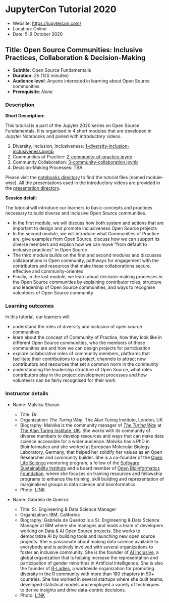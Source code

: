 # JupyterCon Tutorial 2020

- Website: https://jupytercon.com/
- Location: Online
- Date: 5-9 October 2020

## Title: Open Source Communities: Inclusive Practices, Collaboration & Decision-Making

- **Subtitle:** Open Source Fundamentalis
- **Duration:** 2h (120 minutes)
- **Audience level**: Anyone interested in learning about Open Source communities
- **Prerequisite**: *None*

### Description

**Short Description:**

This tutorial is a part of the Jupyter 2020 series on Open Source Fundamentals.
It is organised in 4 short modules that are developed in Jupyter Notebooks and paired with introductory videos.

1. Diversity, Inclusion, Inclusiveness: [1-diversity-inclusion-inclusiveness.ipynb](https://github.com/jupytercon/2020-OpenSourceCommunities/blob/master/notebooks/1-diversity-inclusion-inclusiveness.ipynb)
2. Communities of Practice: [2-community-of-practice.ipynb](https://github.com/jupytercon/2020-OpenSourceCommunities/blob/master/notebooks/2-community-of-practice.ipynb)
3. Community Collaboration: [3-community-collaboration.ipynb](https://github.com/jupytercon/2020-OpenSourceCommunities/blob/master/notebooks/3-community-collaboration.ipynb)
4. Decision-Making Processes: TBA

Please visit the [notebooks directory](./notebooks) to find the tutorial files (named module-wise).
All the presentations used in the introductory videos are provided in the [presentation directory](./presentations).

**Session detail:**

The tutorial will introduce our learners to basic concepts and practices necessary to build diverse and inclusive Open Source communities.
- In the first module, we will discuss how both system and actions that are important to design and promote inclusiveness Open Source projects
- In the second module, we will introduce what Communities of Practice are, give examples from Open Source, discuss how we can support its diverse members and explain how we can move "from default to inclusive practices" in Open Source
- The third module builds on the first and second modules and discusses collaborations in Open community, pathways for engagement with the contributors and resources that make these collaborations secure, effective and community-oriented
- Finally, in the last module, we learn about decision-making processes in the Open Source communities by explaining contributor roles, structure and leadership of Open Source communities, and ways to recognise volunteers of Open Source community

### Learning outcomes

In this tutorial, our learners will:
- understand the roles of diversity and inclusion of open source communities
- learn about the concept of Community of Practice, how they look like in different Open Source communities, who the members of these communities are and how we can design projects for participation
- explore collaborative roles of community members, platforms that facilitate their contributions to a project, channels to attract new contributors and resources that set a common norm in the community
- understanding the leadership structure of Open Source, what roles contributors play in the project development processes and how volunteers can be fairly recognised for their work

### Instructor details

- Name: Malvika Sharan
    - Title: Dr.
    - Organization: *The Turing Way*, The Alan Turing Institute, London, UK
    - Biography: Malvika is the community manager of *[The Turing Way](https://the-turing-way.netlify.app)* at [The Alan Turing Institute, UK](https://www.turing.ac.uk/). She works with its community of diverse members to develop resources and ways that can make data science accessible for a wider audience.
Malvika has a PhD in Bioinformatics and she worked at  European Molecular Biology Laboratory, Germany, that helped her solidify her values as an Open Researcher and community builder.
She is a co-founder of the [Open Life Science](https://openlifesci.org/) mentoring program, a fellow of the [Software Sustainability Institute](https://www.software.ac.uk/) and a board member of [Open Bioinformatics Foundation](https://www.open-bio.org/event-awards/), where she focuses on training resources and fellowship programs to enhance the training, skill building and representation of marginalised groups in data science and bioinformatics.
    - Photo: [LINK](images/MalvikaSharan.png)

- Name: Gabriela de Queiroz
    - Title: Sr. Engineering & Data Science Manager
    - Organization: IBM, California
    - Biography: Gabriela de Queiroz is a Sr. Engineering & Data Science Manager at IBM where she manages and leads a team of developers working on Data & AI Open Source projects. She works to democratize AI by building tools and launching new open source projects. She is passionate about making data science available to everybody and is actively involved with several organizations to foster an inclusive community.
She is the founder of [AI Inclusive](ai-inclusive.org), a global organization that is helping increase the representation and participation of gender minorities in Artificial Intelligence. She is also the founder of [R-Ladies](rladies.org), a worldwide organization for promoting diversity in the R community with more than 180 chapters in 50+ countries. She has worked in several startups where she built teams, developed statistical models and employed a variety of techniques to derive insights and drive data-centric decisions.
    - Photo: [LINK](images/GabrieladeQueiroz.png)
